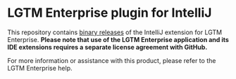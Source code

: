 # LGTM Enterprise plugin for IntelliJ

This repository contains [binary releases](https://github.com/Semmle/lgtm-intellij-binaries/releases) of the IntelliJ extension for LGTM Enterprise. **Please note that use of the LGTM Enterprise application and its IDE extensions requires a separate license agreement with GitHub.**

For more information or assistance with this product, please refer to the LGTM Enterprise help.
